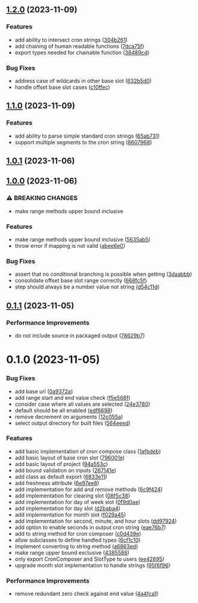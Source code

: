 

## [1.2.0](https://github.com/mahyarmirrashed/cron-compose/compare/1.1.0...1.2.0) (2023-11-09)


### Features

* add ability to intersect cron strings ([304b261](https://github.com/mahyarmirrashed/cron-compose/commit/304b261d3ed753e815d31ab772553cc18112ad4c))
* add chaining of human readable functions ([7dca75f](https://github.com/mahyarmirrashed/cron-compose/commit/7dca75fea269887c8c334308fd7b8e64b01895dd))
* export types needed for chainable function ([38489cd](https://github.com/mahyarmirrashed/cron-compose/commit/38489cd90bdaf7bba4991cf22a168add9f8ae514))


### Bug Fixes

* address case of wildcards in other base slot ([632b5d0](https://github.com/mahyarmirrashed/cron-compose/commit/632b5d01bb9eeb1a6cdc9fa6c20dcc623f5c5367))
* handle offset base slot cases ([c10ffec](https://github.com/mahyarmirrashed/cron-compose/commit/c10ffec64b8a54d131aeab2d6d74a3d76d720026))

## [1.1.0](https://github.com/mahyarmirrashed/cron-compose/compare/1.0.1...1.1.0) (2023-11-09)


### Features

* add ability to parse simple standard cron strings ([65ab731](https://github.com/mahyarmirrashed/cron-compose/commit/65ab7312ed7b8cf322c54345d7a37a567c9e0757))
* support multiple segments to the cron string ([8607968](https://github.com/mahyarmirrashed/cron-compose/commit/8607968e1fd1e8a0963b46ea9e36eda9ccad0e74))

## [1.0.1](https://github.com/mahyarmirrashed/cron-compose/compare/1.0.0...1.0.1) (2023-11-06)

## [1.0.0](https://github.com/mahyarmirrashed/cron-compose/compare/0.1.1...1.0.0) (2023-11-06)


### ⚠ BREAKING CHANGES

* make range methods upper bound inclusive

### Features

* make range methods upper bound inclusive ([5635ab5](https://github.com/mahyarmirrashed/cron-compose/commit/5635ab51638f1f45911adb5d92b56e2af6224a34))
* throw error if mapping is not valid ([abee6e0](https://github.com/mahyarmirrashed/cron-compose/commit/abee6e0b78be53f5fc946aa4a8d55d5d25945880))


### Bug Fixes

* assert that no conditional branching is possible when getting ([3daabbb](https://github.com/mahyarmirrashed/cron-compose/commit/3daabbb26a9cbb653d454586907036e8ed2237aa))
* consolidate offset base slot range correctly ([668fc5f](https://github.com/mahyarmirrashed/cron-compose/commit/668fc5febd4ffc4f58605e973ee797755a969e75))
* step should always be a number value not string ([d54c11d](https://github.com/mahyarmirrashed/cron-compose/commit/d54c11db331d4df86ffce2532e51360046f3741a))

## [0.1.1](https://github.com/mahyarmirrashed/cron-compose/compare/0.1.0...0.1.1) (2023-11-05)


### Performance Improvements

* do not include source in packaged output ([78629b7](https://github.com/mahyarmirrashed/cron-compose/commit/78629b76f88dc316de1082d03d092164601bd1a6))

# 0.1.0 (2023-11-05)


### Bug Fixes

* add base url ([0a9372a](https://github.com/mahyarmirrashed/cron-compose/commit/0a9372a324ded427f4c777d973c214adfcb25a29))
* add range start and end value check ([f5e568f](https://github.com/mahyarmirrashed/cron-compose/commit/f5e568fcc388b15f13955d22b4646cbc53a4e7ce))
* consider case where all values are selected ([24e3780](https://github.com/mahyarmirrashed/cron-compose/commit/24e3780c193737c10442fb2dd70ba4824c434f8b))
* default should be all enabled ([edf6698](https://github.com/mahyarmirrashed/cron-compose/commit/edf66981b4d37e1fdbafb0cf6c2dfe64147015f0))
* remove decrement on arguments ([12c055a](https://github.com/mahyarmirrashed/cron-compose/commit/12c055ab0aa082f129d4aeb30f8b87a0ea397b0b))
* select output directory for built files ([564eeed](https://github.com/mahyarmirrashed/cron-compose/commit/564eeed9cabdaa217cf0b4408c22712a18cb0ef0))


### Features

* add basic implementation of cron compose class ([1afbdeb](https://github.com/mahyarmirrashed/cron-compose/commit/1afbdeb8df81355dbef62b0154d9d7b5047c1e46))
* add basic layout of base cron slot ([796001e](https://github.com/mahyarmirrashed/cron-compose/commit/796001ed5305c217f0f3f87fb0a8544c03011166))
* add basic layout of project ([94a553c](https://github.com/mahyarmirrashed/cron-compose/commit/94a553cb2309e6f2450e61f7fd5b7f42d76dc32e))
* add bound validation on inputs ([267141e](https://github.com/mahyarmirrashed/cron-compose/commit/267141e1d8b88ce8880d8d3fb9e57b352d480f13))
* add class as default export ([6833e11](https://github.com/mahyarmirrashed/cron-compose/commit/6833e11bd4471966ecf00f463bd8702eba23d129))
* add freshness attribute ([6e97ee8](https://github.com/mahyarmirrashed/cron-compose/commit/6e97ee837251fb7daf47660d57ad1adc881b840e))
* add implementation for add and remove methods ([6c9f424](https://github.com/mahyarmirrashed/cron-compose/commit/6c9f424981db8b13d8a807d5a6c5cb347e6aa524))
* add implementation for clearing slot ([08f5c38](https://github.com/mahyarmirrashed/cron-compose/commit/08f5c38a929241cae3f1bcc95d12c9214573db28))
* add implementation for day of week slot ([0f9d0ae](https://github.com/mahyarmirrashed/cron-compose/commit/0f9d0ae6c2869ac213ba7f06c32bcc31b605606e))
* add implementation for day slot ([d2baba4](https://github.com/mahyarmirrashed/cron-compose/commit/d2baba4254749b7fca0a3bfce676d4653a3b8a09))
* add implementation for month slot ([f029a45](https://github.com/mahyarmirrashed/cron-compose/commit/f029a45a575a289752e903e2c6c8f04c2e706a6b))
* add implementation for second, minute, and hour slots ([dd97924](https://github.com/mahyarmirrashed/cron-compose/commit/dd979246b6da8075854ff0de8d98152c594bd782))
* add option to enable seconds in output cron string ([eae76b7](https://github.com/mahyarmirrashed/cron-compose/commit/eae76b761c76cd5af2ac7717ff1b460a298172ce))
* add to string method for cron composer ([c0d439e](https://github.com/mahyarmirrashed/cron-compose/commit/c0d439eb5d6a22db10327ad003c1355a7681770e))
* allow subclasses to define handled types ([6cf1c10](https://github.com/mahyarmirrashed/cron-compose/commit/6cf1c105402101001e72b9adc50787d86910279d))
* implement converting to string method ([a6863ed](https://github.com/mahyarmirrashed/cron-compose/commit/a6863ed5c39bb8164cabd79fc6e89c74f2503a00))
* make range upper bound exclusive ([4385588](https://github.com/mahyarmirrashed/cron-compose/commit/4385588c2f70d74b4a27ab2ac1fd519c2c81f27b))
* only export CronComposer and SlotType to users ([ee42895](https://github.com/mahyarmirrashed/cron-compose/commit/ee42895e83046aeae806e1cee154a7f89c49eb21))
* upgrade month slot implementation to handle strings ([95f6f96](https://github.com/mahyarmirrashed/cron-compose/commit/95f6f96bcfa9bb6019f240192f195dee0f0fff45))


### Performance Improvements

* remove redundant zero check against end value ([4a4fca1](https://github.com/mahyarmirrashed/cron-compose/commit/4a4fca13c4a734eae972b9cbc11aba12dad5de18))